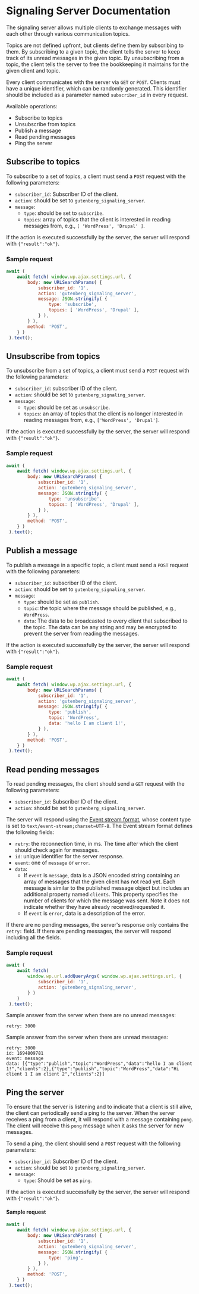# Signaling Server Documentation

The signaling server allows multiple clients to exchange messages with each other through various communication topics.

Topics are not defined upfront, but clients define them by subscribing to them. By subscribing to a given topic, the client tells the server to keep track of its unread messages in the given topic. By unsubscribing from a topic, the client tells the server to free the bookkeeping it maintains for the given client and topic.

Every client communicates with the server via `GET` or `POST`. Clients must have a unique identifier, which can be randomly generated. This identifier should be included as a parameter named `subscriber_id` in every request.

Available operations:

- Subscribe to topics
- Unsubscribe from topics
- Publish a message
- Read pending messages
- Ping the server

## Subscribe to topics

To subscribe to a set of topics, a client must send a `POST` request with the following parameters:

- `subscriber_id`: Subscriber ID of the client.
- `action`: should be set to `gutenberg_signaling_server`.
- `message`: 
    - `type`: should be set to `subscribe`.
    - `topics`: array of topics that the client is interested in reading messages from, e.g., `[ 'WordPress', 'Drupal' ]`.

If the action is executed successfully by the server, the server will respond with `{"result":"ok"}`.

### Sample request

```js
await (
	await fetch( window.wp.ajax.settings.url, {
		body: new URLSearchParams( {
			subscriber_id: '1',
			action: 'gutenberg_signaling_server',
			message: JSON.stringify( {
				type: 'subscribe',
				topics: [ 'WordPress', 'Drupal' ],
			} ),
		} ),
		method: 'POST',
	} )
 ).text();
```

## Unsubscribe from topics

To unsubscribe from a set of topics, a client must send a `POST` request with the following parameters:

- `subscriber_id`: subscriber ID of the client.
- `action`: should be set to `gutenberg_signaling_server`.
- `message`: 
    - `type`: should be set as `unsubscribe`.
    - `topics`: an array of topics that the client is no longer interested in reading messages from, e.g., `['WordPress', 'Drupal']`.

If the action is executed successfully by the server, the server will respond with `{"result":"ok"}`.

### Sample request

```js
await (
	await fetch( window.wp.ajax.settings.url, {
		body: new URLSearchParams( {
			subscriber_id: '1',
			action: 'gutenberg_signaling_server',
			message: JSON.stringify( {
				type: 'unsubscribe',
				topics: [ 'WordPress', 'Drupal' ],
			} ),
		} ),
		method: 'POST',
	} )
 ).text();
```

## Publish a message

To publish a message in a specific topic, a client must send a `POST` request with the following parameters:

- `subscriber_id`: subscriber ID of the client.
- `action`: should be set to `gutenberg_signaling_server`.
- `message`:
    - `type`: should be set as `publish`.
    - `topic`: the topic where the message should be published, e.g., `WordPress`.
    - `data`: The data to be broadcasted to every client that subscribed to the topic. The data can be any string and may be encrypted to prevent the server from reading the messages.

If the action is executed successfully by the server, the server will respond with `{"result":"ok"}`.

### Sample request

```js
await (
	await fetch( window.wp.ajax.settings.url, {
		body: new URLSearchParams( {
			subscriber_id: '1',
			action: 'gutenberg_signaling_server',
			message: JSON.stringify( {
				type: 'publish',
				topic: 'WordPress',
				data: 'hello I am client 1!',
			} ),
		} ),
		method: 'POST',
	} )
 ).text();
```

## Read pending messages

To read pending messages, the client should send a `GET` request with the following parameters:

- `subscriber_id`: Subscriber ID of the client.
- `action`: should be set to `gutenberg_signaling_server`.

The server will respond using the [Event stream format](https://developer.mozilla.org/en-US/docs/Web/API/Server-sent_events/Using_server-sent_events#event_stream_format), whose content type is set to `text/event-stream;charset=UTF-8`. The Event stream format defines the following fields:

- `retry`: the reconnection time, in ms. The time after which the client should check again for messages.
- `id`: unique identifier for the server response.
- `event`: one of `message` or `error`.
- `data`:
	- If `event` is `message`, data is a JSON encoded string containing an array of messages that the given client has not read yet. Each message is similar to the published message object but includes an additional property named `clients`. This property specifies the number of clients for which the message was sent. Note it does not indicate whether they have already received/requested it.
	- If `event` is `error`, data is a description of the error.

If there are no pending messages, the server's response only contains the `retry:` field. If there are pending messages, the server will respond including all the fields.

### Sample request

```js
await (
	await fetch(
		window.wp.url.addQueryArgs( window.wp.ajax.settings.url, {
			subscriber_id: '1',
			action: 'gutenberg_signaling_server',
		} )
	)
 ).text();
```

Sample answer from the server when there are no unread messages:

```
retry: 3000
```

Sample answer from the server when there are unread messages:

```
retry: 3000
id: 1694809781
event: message
data: [{"type":"publish","topic":"WordPress","data":"hello I am client 1!","clients":2},{"type":"publish","topic":"WordPress","data":"Hi client 1 I am client 2","clients":2}]
```

## Ping the server

To ensure that the server is listening and to indicate that a client is still alive, the client can periodically send a ping to the server. When the server receives a ping from a client, it will respond with a message containing `pong`. The client will receive this `pong` message when it asks the server for new messages.

To send a ping, the client should send a `POST` request with the following parameters:

- `subscriber_id`: Subscriber ID of the client.
- `action`: should be set to `gutenberg_signaling_server`.
- `message`:
  - `type`: Should be set as `ping`.

If the action is executed successfully by the server, the server will respond with `{"result":"ok"}`.

#### Sample request

```js
await (
	await fetch( window.wp.ajax.settings.url, {
		body: new URLSearchParams( {
			subscriber_id: '1',
			action: 'gutenberg_signaling_server',
			message: JSON.stringify( {
				type: 'ping',
			} ),
		} ),
		method: 'POST',
	} )
 ).text();
```
